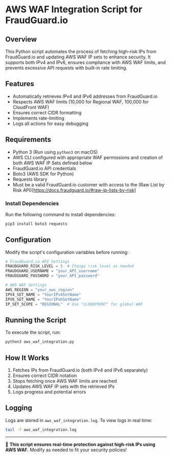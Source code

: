 # AWS WAF Integration Script for FraudGuard.io

## Overview
This Python script automates the process of fetching high-risk IPs from FraudGuard.io and updating AWS WAF IP sets to enhance security. It supports both IPv4 and IPv6, ensures compliance with AWS WAF limits, and prevents excessive API requests with built-in rate limiting.

## Features
- Automatically retrieves IPv4 and IPv6 addresses from FraudGuard.io
- Respects AWS WAF limits (10,000 for Regional WAF, 100,000 for CloudFront WAF)
- Ensures correct CIDR formatting
- Implements rate-limiting
- Logs all actions for easy debugging

## Requirements
- Python 3 (Run using `python3` on macOS)
- AWS CLI configured with appropriate WAF permissions and creation of both AWS WAF IP Sets defined below
- FraudGuard.io API credentials
- Boto3 (AWS SDK for Python)
- Requests library
- Must be a valid FraudGuard.io customer with access to the (Raw List by Risk API)[https://docs.fraudguard.io/#raw-ip-lists-by-risk]

### Install Dependencies
Run the following command to install dependencies:
```bash
pip3 install boto3 requests
```

## Configuration
Modify the script's configuration variables before running:

```python
# FraudGuard.io API Settings
FRAUDGUARD_RISK_LEVEL = 5  # Change risk level as needed
FRAUDGUARD_USERNAME = "your_API_username"
FRAUDGUARD_PASSWORD = "your_API_password"

# AWS WAF Settings
AWS_REGION = "your_aws_region"
IPV4_SET_NAME = "YourIPv4SetName"
IPV6_SET_NAME = "YourIPv6SetName"
IP_SET_SCOPE = "REGIONAL"  # Use "CLOUDFRONT" for global WAF
```

## Running the Script
To execute the script, run:
```bash
python3 aws_waf_integration.py
```

## How It Works
1. Fetches IPs from FraudGuard.io (both IPv4 and IPv6 separately)
2. Ensures correct CIDR notation
3. Stops fetching once AWS WAF limits are reached
4. Updates AWS WAF IP sets with the retrieved IPs
5. Logs progress and potential errors

## Logging
Logs are stored in `aws_waf_integration.log`. To view logs in real time:
```bash
tail -f aws_waf_integration.log
```

---
🚀 **This script ensures real-time protection against high-risk IPs using AWS WAF.** Modify as needed to fit your security policies!

